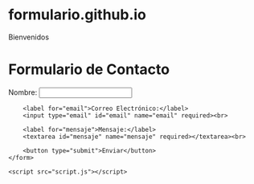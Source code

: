 # formulario.github.io
Bienvenidos
<!DOCTYPE html>
<html lang="es">
<head>
    <meta charset="UTF-8">
    <title>Formulario de Contacto</title>
</head>
<body>
    <h1>Formulario de Contacto</h1>
    <form id="miFormulario">
        <label for="nombre">Nombre:</label>
        <input type="text" id="nombre" name="nombre" required><br>

        <label for="email">Correo Electrónico:</label>
        <input type="email" id="email" name="email" required><br>

        <label for="mensaje">Mensaje:</label>
        <textarea id="mensaje" name="mensaje" required></textarea><br>

        <button type="submit">Enviar</button>
    </form>

    <script src="script.js"></script>
</body>
</html>
